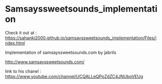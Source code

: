 # Samsayssweetsounds_implementation

Check it out at : https://sahankj2000.github.io/samsayssweetsounds_implementation/Files/index.html

Implementation of samsayssweetsounds.com by jabrils

http://www.samsayssweetsounds.com/

link to his chanel : https://www.youtube.com/channel/UCQALLeQPoZdZC4JNUboVEUg
